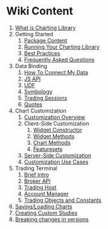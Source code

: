 # Wiki Content

1. [What is Charting Library](Home)
1. Getting Started
    1. [Package Content](Package-Content)
    1. [Running Your Charting Library](Running-Your-Charting-Library)
    1. [Best Practices](Best-Practices)
    1. [Frequently Asked Questions](Frequently-Asked-Questions)
1. Data Binding
    1. [How To Connect My Data](How-To-Connect-My-Data)
    1. [JS API](JS-Api)
    1. [UDF](UDF)
    1. [Symbology](Symbology)
    1. [Trading Sessions](Trading-Sessions)
    1. [Quotes](Quotes)
1. Chart Customization
    1. [Customization Overview](Customization-Overview)
    1. Client-Side Customization
        1. [Widget Constructor](Widget-Constructor)
        1. [Widget Methods](Widget-Methods)
        1. [Chart Methods](Chart-Methods)
        1. [Featuresets](Featuresets)
    1. [Server-Side Customization](Customization-Overview#customization-done-through-data-stream)
    1. [Customization Use Cases](Customization-Use-Cases)
1. Trading Terminal
    1. [Brief Intro](Trading-Terminal)
    1. [Broker API](Broker-API)
    1. [Trading Host](Trading-Host)
    1. [Account Manager](Account-Manager)
    1. [Trading Objects and Constants](Trading-Objects-and-Constants)
1. [Saving/Loading Charts](Saving-and-Loading-Charts)
1. [Creating Custom Studies](Creating-Custom-Studies)
1. [Breaking changes in versions](Breaking-Changes)
